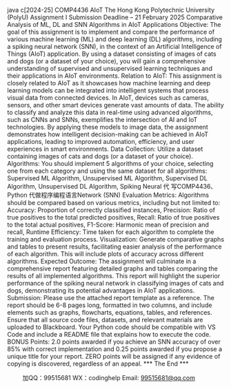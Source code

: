 java c[2024-25] COMP4436 AIoT
The Hong Kong Polytechnic University (PolyU) 
 Assignment I
 Submission Deadline – 21 February 2025 
Comparative Analysis of ML, DL and SNN Algorithms in AIoT Applications
Objective: The goal of this assignment is to implement and compare the performance of various machine 
learning (ML) and deep learning (DL) algorithms, including a spiking neural network (SNN), in the context of 
an Artificial Intelligence of Things (AIoT) application. By using a dataset consisting of images of cats and dogs
(or a dataset of your choice), you will gain a comprehensive understanding of supervised and unsupervised 
learning techniques and their applications in AIoT environments.
Relation to AIoT: This assignment is closely related to AIoT as it showcases how machine learning and deep 
learning models can be integrated into intelligent systems that process visual data from connected devices. In 
AIoT, devices such as cameras, sensors, and other smart devices generate vast amounts of data. The ability to 
classify and analyze this data in real-time using advanced algorithms, such as CNNs and SNNs, exemplifies the 
intersection of AI and IoT technologies. By applying these models to image data, the assignment demonstrates 
how intelligent decision-making can be achieved in AIoT applications, leading to improved automation, 
efficiency, and user experiences in smart environments.
Data Collection: Utilize a dataset containing images of cats and dogs (or a dataset of your choice). 
Algorithms: You should implement 5 algorithms of your choice, selecting one from each category and using 
the same dataset for all algorithms: Supervised ML Algorithm, Unsupervised ML Algorithm, Supervised DL 
Algorithm, Unsupervised DL Algorithm, Spiking Neural 代 写COMP4436、Python
代做程序编程语言Network (SNN)
Evaluation Metrics: Algorithms should be compared based on various metrics, including but not limited to:
Accuracy: Proportion of correctly classified instances, Precision: Ratio of true positives to the total predicted 
positives, Recall: Ratio of true positives to the total actual positives, F1-Score: Harmonic mean of precision 
and recall, Runtime Efficiency: Time taken for each algorithm to complete the training and evaluation process.
Visualization: Generate comparative graphs and tables to present results, facilitating easier analysis of the 
performance of each algorithm. This will include plots of accuracy across different algorithms.
Expected Outcome: The assignment will culminate in a comprehensive report featuring detailed graphs and 
tables comparing the results of all implemented algorithms. This report will highlight the superior performance 
of the spiking neural network in classifying images of cats and dogs, demonstrating its potential advantages in 
AIoT applications.
Submission: Please use the attached report template as a reference. The report should be 6-8 pages long, 
formatted in two columns, and include elements such as graphs, flowcharts, equations, tables, and references. 
Ensure that all source code files, datasets, and relevant materials are uploaded to Blackboard. Your Python code 
should be compatible with VS Code and include a README file that explains how to execute the code.
BONUS Points: 2.0 points awarded if you achieve an SNN accuracy of over 85% with correct implementation
and 0.25 points awarded if you propose a unique title for your report. ZERO points will be assigned if any 
evidence of copying is discovered, regardless of an appeal.
*** The End ***

         
加QQ：99515681  WX：codinghelp  Email: 99515681@qq.com
